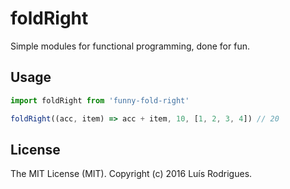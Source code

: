 # foldRight

Simple modules for functional programming, done for fun.

## Usage

```javascript
import foldRight from 'funny-fold-right'

foldRight((acc, item) => acc + item, 10, [1, 2, 3, 4]) // 20
```

## License

The MIT License (MIT). Copyright (c) 2016 Luís Rodrigues.
